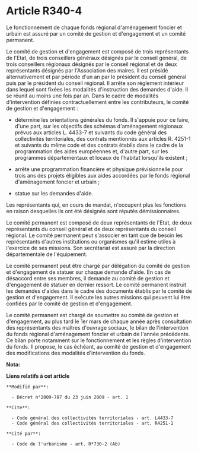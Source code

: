 # Article R340-4

Le fonctionnement de chaque fonds régional d'aménagement foncier et urbain est assuré par un comité de gestion et
d'engagement et un comité permanent. 

Le comité de gestion et d'engagement est composé de trois représentants de l'Etat, de trois conseillers généraux désignés par
le conseil général, de trois conseillers régionaux désignés par le conseil régional et de deux représentants désignés par
l'Association des maires. Il est présidé alternativement et par période d'un an par le président du conseil général puis par
le président du conseil régional. Il arrête son règlement intérieur dans lequel sont fixées les modalités d'instruction des
demandes d'aide. Il se réunit au moins une fois par an. Dans le cadre de modalités d'intervention définies contractuellement
entre les contributeurs, le comité de gestion et d'engagement :

- détermine les orientations générales du fonds. Il s'appuie pour ce faire, d'une part, sur les objectifs des schémas
d'aménagement régionaux prévus aux articles L. 4433-7 et suivants du code général des collectivités territoriales, des
contrats mentionnés aux articles R. 4251-1 et suivants du même code et des contrats établis dans le cadre de la programmation
des aides européennes et, d'autre part, sur les programmes départementaux et locaux de l'habitat lorsqu'ils existent ;

- arrête une programmation financière et physique prévisionnelle pour trois ans des projets éligibles aux aides accordées par
le fonds régional d'aménagement foncier et urbain ;

- statue sur les demandes d'aide. 

Les représentants qui, en cours de mandat, n'occupent plus les fonctions en raison desquelles ils ont été désignés sont
réputés démissionnaires. 

Le comité permanent est composé de deux représentants de l'Etat, de deux représentants du conseil général et de deux
représentants du conseil régional. Le comité permanent peut s'associer en tant que de besoin les représentants d'autres
institutions ou organismes qu'il estime utiles à l'exercice de ses missions. Son secrétariat est assuré par la direction
départementale de l'équipement. 

Le comité permanent peut être chargé par délégation du comité de gestion et d'engagement de statuer sur chaque demande
d'aide. En cas de désaccord entre ses membres, il demande au comité de gestion et d'engagement de statuer en dernier ressort.
Le comité permanent instruit les demandes d'aides dans le cadre des documents établis par le comité de gestion et
d'engagement. Il exécute les autres missions qui peuvent lui être confiées par le comité de gestion et d'engagement.  

Le comité permanent est chargé de soumettre au comité de gestion et d'engagement, au plus tard le 1er mars de chaque année
après consultation des représentants des maîtres d'ouvrage sociaux, le bilan de l'intervention du fonds régional
d'aménagement foncier et urbain de l'année précédente. Ce bilan porte notamment sur le fonctionnement et les règles
d'intervention du fonds. Il propose, le cas échéant, au comité de gestion et d'engagement des modifications des modalités
d'intervention du fonds.

**Nota:**



**Liens relatifs à cet article**

	**Modifié par**:

	  - Décret n°2009-787 du 23 juin 2009 - art. 1

	**Cite**:

	  - Code général des collectivités territoriales - art. L4433-7
	  - Code général des collectivités territoriales - art. R4251-1

	**Cité par**:

	  - Code de l'urbanisme - art. R*730-2 (Ab)
